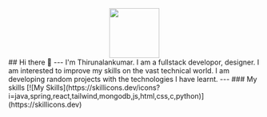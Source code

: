 <div id='header' align='center'>
    <img src="https://giphy.com/stickers/transparent-5eLDrEaRGHegx2FeF2" width='100' />
</div>
## Hi there 👋
---
I'm Thirunalankumar. I am a fullstack developor, designer. I am interested to improve my skills on the vast technical world. I am developing random projects with the technologies I have learnt.
---
### My skills
[![My Skills](https://skillicons.dev/icons?i=java,spring,react,tailwind,mongodb,js,html,css,c,python)](https://skillicons.dev)



<!--
**Nalankumar/Nalankumar** is a ✨ _special_ ✨ repository because its `README.md` (this file) appears on your GitHub profile.

Here are some ideas to get you started:

- 🔭 I’m currently working on ...
- 🌱 I’m currently learning ...
- 👯 I’m looking to collaborate on ...
- 🤔 I’m looking for help with ...
- 💬 Ask me about ...
- 📫 How to reach me: ...
- 😄 Pronouns: ...
- ⚡ Fun fact: ...
-->
